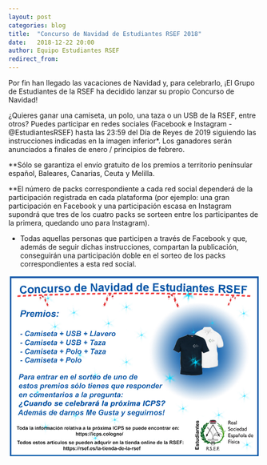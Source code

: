 ```yaml
---
layout: post
categories: blog 
title:  "Concurso de Navidad de Estudiantes RSEF 2018"
date:   2018-12-22 20:00
author: Equipo Estudiantes RSEF
redirect_from:
---
```


Por fin han llegado las vacaciones de Navidad y, para celebrarlo, ¡El Grupo de Estudiantes de la RSEF ha decidido lanzar su propio Concurso de Navidad! 

¿Quieres ganar una camiseta, un polo, una taza o un USB de la RSEF, entre otros? Puedes participar en redes sociales (Facebook e Instagram - @EstudiantesRSEF) hasta las 23:59 del Día de Reyes de 2019 siguiendo las instrucciones indicadas en la imagen inferior*. Los ganadores serán anunciados a finales de enero / principios de febrero. 

**Sólo se garantiza el envío gratuito de los premios a territorio penínsular español, Baleares, Canarias, Ceuta y Melilla.

**El número de packs correspondiente a cada red social dependerá de la participación registrada en cada plataforma (por ejemplo: una gran participación en Facebook y una participación escasa en Instagram supondrá que tres de los cuatro packs se sorteen entre los participantes de la primera, quedando uno para Instagram).

* Todas aquellas personas que participen a través de Facebook y que, además de seguir dichas instrucciones, compartan la publicación, conseguirán una participación doble en el sorteo de los packs correspondientes a esta red social. 



![Foto 1](/img/blog/ConcursoNav18.jpg)
 
